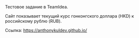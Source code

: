 Тестовое задание в TeamIdea.

Сайт показывает текущий курс гонконгского доллара (HKD) к российскому рублю (RUB).

Ссылка: https://anthonykuldev.github.io/
